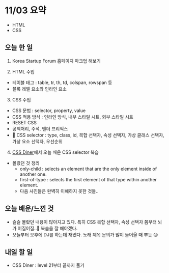 # 11/03 요약
- HTML
- CSS

## 오늘 한 일
1. Korea Startup Forum 홈페이지 마크업 해보기

2. HTML 수업
- 테이블 태그 : table, tr, th, td, colspan, rowspan 등
- 블록 레벨 요소와 인라인 요소

3. CSS 수업
- CSS 문법 : selector, property, value
- CSS 적용 방식 : 인라인 방식, 내부 스타일 시트, 외부 스타일 시트
- RESET CSS
- 공백처리, 주석, 벤더 프리픽스
- 🌟 CSS selector : type, class, id, 복합 선택자, 속성 선택자, 가상 클래스 선택자, 가상 요소 선택자, 우선순위

4. [CSS Diner](https://flukeout.github.io)에서 오늘 배운 CSS selector 복습

* 몰랐던 것 정리
  - only-child : selects an element that are the only element inside of another one.
  - first-of-type : selects the first element of that type within another element.
  - 다음 사진들은 완벽히 이해하지 못한 것들..

## 오늘 배운/느낀 것
- 슬슬 몰랐던 내용이 많아지고 있다. 특히 CSS 복합 선택자, 속성 선택자 쯤부터 뇌가 어질어질..🤪 복습을 잘 해야겠다.
- 오늘부터 오후에 DJ를 하는데 재밌다. 노래 제목 문의가 많이 들어올 때 뿌듯 😌

## 내일 할 일
- CSS Diner : level 21부터 끝까지 풀기
